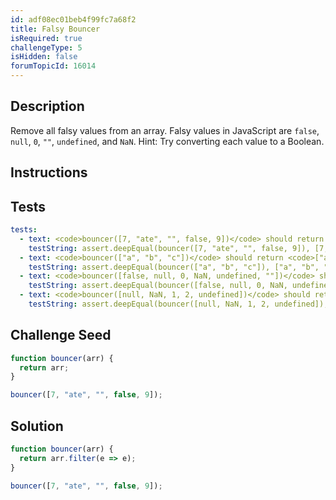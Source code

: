 ```yaml
---
id: adf08ec01beb4f99fc7a68f2
title: Falsy Bouncer
isRequired: true
challengeType: 5
isHidden: false
forumTopicId: 16014
---
```


## Description
<section id='description'>
Remove all falsy values from an array.
Falsy values in JavaScript are <code>false</code>, <code>null</code>, <code>0</code>, <code>""</code>, <code>undefined</code>, and <code>NaN</code>.
Hint: Try converting each value to a Boolean.
</section>

## Instructions
<section id='instructions'>

</section>

## Tests
<section id='tests'>

```yml
tests:
  - text: <code>bouncer([7, "ate", "", false, 9])</code> should return <code>[7, "ate", 9]</code>.
    testString: assert.deepEqual(bouncer([7, "ate", "", false, 9]), [7, "ate", 9]);
  - text: <code>bouncer(["a", "b", "c"])</code> should return <code>["a", "b", "c"]</code>.
    testString: assert.deepEqual(bouncer(["a", "b", "c"]), ["a", "b", "c"]);
  - text: <code>bouncer([false, null, 0, NaN, undefined, ""])</code> should return <code>[]</code>.
    testString: assert.deepEqual(bouncer([false, null, 0, NaN, undefined, ""]), []);
  - text: <code>bouncer([null, NaN, 1, 2, undefined])</code> should return <code>[1, 2]</code>.
    testString: assert.deepEqual(bouncer([null, NaN, 1, 2, undefined]), [1, 2]);
```

</section>

## Challenge Seed
<section id='challengeSeed'>

<div id='js-seed'>

```js
function bouncer(arr) {
  return arr;
}

bouncer([7, "ate", "", false, 9]);
```

</div>



</section>

## Solution
<section id='solution'>


```js
function bouncer(arr) {
  return arr.filter(e => e);
}

bouncer([7, "ate", "", false, 9]);

```

</section>
